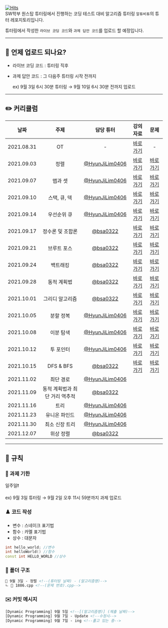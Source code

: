 [![Hits](https://hits.seeyoufarm.com/api/count/incr/badge.svg?url=https%3A%2F%2Fgithub.com%2FAltu-Bitu%2FNotice&count_bg=%2379C83D&title_bg=%23555555&icon=&icon_color=%23E7E7E7&title=hits&edge_flat=false)](https://hits.seeyoufarm.com)  
SW학부 원스탑 튜터링에서 진행하는 코딩 테스트 대비 알고리즘 튜터링 `알튜비튜`의 튜터 레포지토리입니다.

튜터링에서 작성한 `라이브 코딩 코드`와 `과제 답안 코드`를 업로드 할 예정입니다.

---

## 📅 언제 업로드 되나요?

- 라이브 코딩 코드 : 튜터링 직후
- 과제 답안 코드 : 그 다음주 튜터링 시작 전까지

    ex) 9월 3일 6시 30분 튜터링 → 9월 10일 6시 30분 전까지 업로드

---   
## ✏️ 커리큘럼   
|    날짜    | 주제 | 담당 튜터 | 강의 자료 | 문제 |
|:----------:|:----:|:---------:|:---------:|:----:|
| 2021.08.31 |  OT  |     -     |[바로가기](https://github.com/Altu-Bitu/Notice/blob/main/%EA%B0%95%EC%9D%98%20%EC%9E%90%EB%A3%8C/0.%20OT.pdf)|-|
| 2021.09.03 |정렬|[@HyunJiLim0406](https://github.com/HyunJiLim0406)|[바로가기](https://github.com/Altu-Bitu/Notice/blob/main/%EA%B0%95%EC%9D%98%20%EC%9E%90%EB%A3%8C/1.%20%EC%A0%95%EB%A0%AC.pdf)|[바로가기](https://github.com/Altu-Bitu/Notice/tree/main/9%EC%9B%94%203%EC%9D%BC%20-%20%EC%A0%95%EB%A0%AC)|
| 2021.09.07 |맵과 셋|[@HyunJiLim0406](https://github.com/HyunJiLim0406)|[바로가기](https://github.com/Altu-Bitu/Notice/blob/main/%EA%B0%95%EC%9D%98%20%EC%9E%90%EB%A3%8C/2.%20%EB%A7%B5%EA%B3%BC%20%EC%85%8B.pdf)|[바로가기](https://github.com/Altu-Bitu/Notice/tree/main/9%EC%9B%94%207%EC%9D%BC%20-%20%EB%A7%B5%EA%B3%BC%20%EC%85%8B)|
| 2021.09.10 |스택, 큐, 덱|[@HyunJiLim0406](https://github.com/HyunJiLim0406)|[바로가기](https://github.com/Altu-Bitu/Notice/blob/main/%EA%B0%95%EC%9D%98%20%EC%9E%90%EB%A3%8C/3.%20%EC%8A%A4%ED%83%9D%2C%20%ED%81%90%2C%20%EB%8D%B1.pdf)|[바로가기](https://github.com/Altu-Bitu/Notice/tree/main/9%EC%9B%94%2010%EC%9D%BC%20-%20%EC%8A%A4%ED%83%9D%2C%20%ED%81%90%2C%20%EB%8D%B1)|
| 2021.09.14 |우선순위 큐|[@HyunJiLim0406](https://github.com/HyunJiLim0406)|[바로가기](https://github.com/Altu-Bitu/Notice/blob/main/%EA%B0%95%EC%9D%98%20%EC%9E%90%EB%A3%8C/4.%20%EC%9A%B0%EC%84%A0%EC%88%9C%EC%9C%84%20%ED%81%90.pdf)|[바로가기](https://github.com/Altu-Bitu/Notice/tree/main/9%EC%9B%94%2014%EC%9D%BC%20-%20%EC%9A%B0%EC%84%A0%EC%88%9C%EC%9C%84%20%ED%81%90)|
| 2021.09.17 |정수론 및 조합론|[@bsa0322](https://github.com/bsa0322)|[바로가기](https://github.com/Altu-Bitu/Notice/blob/main/%EA%B0%95%EC%9D%98%20%EC%9E%90%EB%A3%8C/5.%20%EC%A0%95%EC%88%98%EB%A1%A0.pdf)|[바로가기](https://github.com/Altu-Bitu/Notice/tree/main/9%EC%9B%94%2017%EC%9D%BC%20-%20%EC%A0%95%EC%88%98%EB%A1%A0%20%EB%B0%8F%20%EC%A1%B0%ED%95%A9%EB%A1%A0)|
| 2021.09.21 |브루트 포스|[@bsa0322](https://github.com/bsa0322)|[바로가기](https://github.com/Altu-Bitu/Notice/blob/main/%EA%B0%95%EC%9D%98%20%EC%9E%90%EB%A3%8C/6.%20%EB%B8%8C%EB%A3%A8%ED%8A%B8%ED%8F%AC%EC%8A%A4.pdf)|[바로가기](https://github.com/Altu-Bitu/Notice/tree/main/9%EC%9B%94%2021%EC%9D%BC%20-%20%EB%B8%8C%EB%A3%A8%ED%8A%B8%20%ED%8F%AC%EC%8A%A4)|
| 2021.09.24 |백트래킹|[@bsa0322](https://github.com/bsa0322)|[바로가기](https://github.com/Altu-Bitu/Notice/blob/main/%EA%B0%95%EC%9D%98%20%EC%9E%90%EB%A3%8C/7.%20%EB%B0%B1%ED%8A%B8%EB%9E%98%ED%82%B9.pdf)|[바로가기](https://github.com/Altu-Bitu/Notice/tree/main/9%EC%9B%94%2024%EC%9D%BC%20-%20%EB%B0%B1%ED%8A%B8%EB%9E%98%ED%82%B9)|
| 2021.09.28 |동적 계획법|[@bsa0322](https://github.com/bsa0322)|[바로가기](https://github.com/Altu-Bitu/Notice/blob/main/%EA%B0%95%EC%9D%98%20%EC%9E%90%EB%A3%8C/8.%20%EB%8F%99%EC%A0%81%EA%B3%84%ED%9A%8D%EB%B2%95.pdf)|[바로가기](https://github.com/Altu-Bitu/Notice/tree/main/9%EC%9B%94%2028%EC%9D%BC%20-%20%EB%8F%99%EC%A0%81%20%EA%B3%84%ED%9A%8D%EB%B2%95)|
| 2021.10.01 |그리디 알고리즘|[@bsa0322](https://github.com/bsa0322)|[바로가기](https://github.com/Altu-Bitu/Notice/blob/main/%EA%B0%95%EC%9D%98%20%EC%9E%90%EB%A3%8C/9.%20%EA%B7%B8%EB%A6%AC%EB%94%94%20%EC%95%8C%EA%B3%A0%EB%A6%AC%EC%A6%98.pdf)|[바로가기](https://github.com/Altu-Bitu/Notice/tree/main/10%EC%9B%94%201%EC%9D%BC%20-%20%EA%B7%B8%EB%A6%AC%EB%94%94%20%EC%95%8C%EA%B3%A0%EB%A6%AC%EC%A6%98)|
| 2021.10.05 |분할 정복|[@HyunJiLim0406](https://github.com/HyunJiLim0406)|[바로가기](https://github.com/Altu-Bitu/Notice/blob/main/%EA%B0%95%EC%9D%98%20%EC%9E%90%EB%A3%8C/10.%20%EB%B6%84%ED%95%A0%20%EC%A0%95%EB%B3%B5.pdf)|[바로가기](https://github.com/Altu-Bitu/Notice/tree/main/10%EC%9B%94%205%EC%9D%BC%20-%20%EB%B6%84%ED%95%A0%20%EC%A0%95%EB%B3%B5)|
| 2021.10.08 |이분 탐색|[@HyunJiLim0406](https://github.com/HyunJiLim0406)|[바로가기](https://github.com/Altu-Bitu/Notice/blob/main/%EA%B0%95%EC%9D%98%20%EC%9E%90%EB%A3%8C/11.%20%EC%9D%B4%EB%B6%84%20%ED%83%90%EC%83%89.pdf)|[바로가기](https://github.com/Altu-Bitu/Notice/tree/main/10%EC%9B%94%208%EC%9D%BC%20-%20%EC%9D%B4%EB%B6%84%20%ED%83%90%EC%83%89)|
| 2021.10.12 |투 포인터|[@HyunJiLim0406](https://github.com/HyunJiLim0406)|[바로가기](https://github.com/Altu-Bitu/Notice/blob/main/%EA%B0%95%EC%9D%98%20%EC%9E%90%EB%A3%8C/12.%20%ED%88%AC%20%ED%8F%AC%EC%9D%B8%ED%84%B0.pdf)|[바로가기](https://github.com/Altu-Bitu/Notice/tree/main/10%EC%9B%94%2012%EC%9D%BC%20-%20%ED%88%AC%20%ED%8F%AC%EC%9D%B8%ED%84%B0)|
| 2021.10.15 |DFS & BFS|[@bsa0322](https://github.com/bsa0322)|[바로가기](https://github.com/Altu-Bitu/Notice/blob/main/%EA%B0%95%EC%9D%98%20%EC%9E%90%EB%A3%8C/13.%20DFS%20%26%20BFS.pdf)|[바로가기](https://github.com/Altu-Bitu/Notice/tree/main/10%EC%9B%94%2015%EC%9D%BC%20-%20DFS%EC%99%80%20BFS)|
| 2021.11.02 |최단 경로|[@HyunJiLim0406](https://github.com/HyunJiLim0406)|           |       |
| 2021.11.09 |동적 계획법과 최단 거리 역추적|[@bsa0322](https://github.com/bsa0322)|           |       |
| 2021.11.16 |트리|[@HyunJiLim0406](https://github.com/HyunJiLim0406)|           |       |
| 2021.11.23 |유니온 파인드|[@HyunJiLim0406](https://github.com/HyunJiLim0406)|           |       |
| 2021.11.30 |최소 신장 트리|[@HyunJiLim0406](https://github.com/HyunJiLim0406)|           |       |
| 2021.12.07 |위상 정렬|[@bsa0322](https://github.com/bsa0322)|           |       |   
---

## 🤙 규칙

### 🎉 과제 기한

일주일❗

ex) 9월 3일 튜터링 → 9월 2일 오후 11시 59분까지 과제 업로드

### ♟️ 코드 작성

- 변수 : 스네이크 표기법
- 함수 : 카멜 표기법
- 상수 : 대문자

```cpp
int hello_world; //변수
int helloWorld() //함수
const int HELLO_WORLD //상수
```

### 📁 폴더 구조

```html
📁 9월 3일 - 정렬 <!--(튜터링 날짜) - (알고리즘명)-->
ㄴ 📄 1886.cpp <!--(문제 번호).cpp-->
```

### ✉️ 커밋 메시지

```html
[Dynamic Programming] 9월 5일 <!--[(알고리즘명)] (제출 날짜)-->
[Dynamic Programming] 9월 7일 - Update <!--수정시-->
[Dynamic Programming] 9월 7일 - ing <!--풀고 있는 중-->
```
